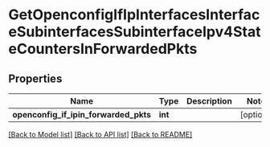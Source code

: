 # GetOpenconfigIfIpInterfacesInterfaceSubinterfacesSubinterfaceIpv4StateCountersInForwardedPkts

## Properties
Name | Type | Description | Notes
------------ | ------------- | ------------- | -------------
**openconfig_if_ipin_forwarded_pkts** | **int** |  | [optional] 

[[Back to Model list]](../README.md#documentation-for-models) [[Back to API list]](../README.md#documentation-for-api-endpoints) [[Back to README]](../README.md)


